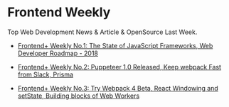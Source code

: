 # Frontend Weekly

Top Web Development News & Article & OpenSource Last Week.

* [Frontend+ Weekly No.1: The State of JavaScript Frameworks, Web Developer Roadmap - 2018](./2018/1/1.2-en.md)

* [Frontend+ Weekly No.2: Puppeteer 1.0 Released, Keep webpack Fast from Slack, Prisma](./2018/1/1.3-en.md)

* [Frontend+ Weekly No.3: Try Webpack 4 Beta, React Windowing and setState, Building blocks of Web Workers](./2018/1/1.4-en.md)
